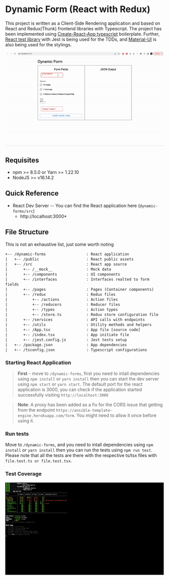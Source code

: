 # Dynamic Form (React with Redux)

This project is written as a Client-Side Rendering application and based on React and Redux(Thunk) frontend libraries with Typescript. The project has been implemented using [Create-React-App typescript](https://create-react-app.dev/docs/adding-typescript/) boilerplate. Further, [React test library](https://testing-library.com/docs/react-testing-library/intro/) with Jest is being used for the TDDs, and [Material-UI](https://mui.com/) is also being used for the stylings.


![](https://github.com/sameera9th/dynamic-forms/blob/main/readme-assets/demo.gif?raw=true)
## Requisites
* npm >= 8.5.0 or Yarn >= 1.22.10
* NodeJS >= v16.14.2

## Quick Reference
* React Dev Server -- You can find the React application here (`dynamic-forms/src`)
    * http://localhost:3000*
## File Structure
This is not an exhaustive list, just some worth noting
```
+-- /dynamic-forms                  : React application
|   +-- /public                     : React public assets
|   +-- /src                        : React app source
|       +-- /__mock__               : Mock data
|       +-- /components             : UI components
|       +-- /interfaces             : Interfaces realted to form fields
|       +-- /pages                  : Pages (Container components)
|       +-- /redux                  : Redux files
|           +-- /actions            : Action files
|           +-- /reducers           : Reducer files
|           +-- /types              : Action types
|           +-- /store.ts           : Redux store configuration file
|       +-- /services               : API calls with endpoints
|       +-- /utils                  : Utility methods and helpers
|       +-- /App.tsx                : App file [source code]
|       +-- /index.tsx              : App initiate file
|       +-- /jest.config.js         : Jest tests setup
|   +-- /package.json               : App dependencies
|   +-- /tsconfig.json              : Typescript configurations
```
### Starting React Application

> **First** - move to `/dynamic-forms`, first you need to intall dependencies using `npm install` or `yarn install` then you can start the dev server using `npm start` or `yarn start`. The default port for the react application is 3000, you can check if the application started successfully visiting `http://localhost:3000`

> **Note**: A proxy has been added as a fix for the CORS issue that getting from the endpoint `https://ansible-template-engine.herokuapp.com/form`. You might need to allow it once before using it.

### Run tests

Move to `/dynamic-forms`, and you need to intall dependencies using `npm install` or `yarn install` then you can run the tests using `npm run test`. Please note that all the tests are there with the respective ts/tsx files with `file.test.ts or file.test.tsx`.

### Test Coverage
![](https://github.com/sameera9th/dynamic-forms/blob/main/readme-assets/test-coverage.png?raw=true)
